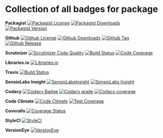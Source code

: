 Collection of all badges for package
====================================

**Packagist**
[![Packagist License](https://img.shields.io/packagist/l/wrike-php-guzzle.svg)](https://packagist.org/packages/zibios/wrike-php-guzzle)
[![Packagist Downloads](https://img.shields.io/packagist/dt/zibios/wrike-php-guzzle.svg)](https://packagist.org/packages/zibios/wrike-php-guzzle)
[![Packagist Version](https://img.shields.io/packagist/v/zibios/wrike-php-guzzle.svg)](https://packagist.org/packages/zibios/wrike-php-guzzle)

**Github** 
[![Github License](https://img.shields.io/github/license/zibios/wrike-php-guzzle.svg)](https://github.com/zibios/wrike-php-guzzle/blob/master/LICENSE)
[![Github Downloads](https://img.shields.io/github/downloads/zibios/wrike-php-guzzle/total.svg)](https://github.com/zibios/wrike-php-guzzle)
[![Github Tag](https://img.shields.io/github/tag/zibios/wrike-php-guzzle.svg)](https://github.com/zibios/wrike-php-guzzle)
[![Github Release](https://img.shields.io/github/release/zibios/wrike-php-guzzle.svg)](https://github.com/zibios/wrike-php-guzzle)

**Scrutnizer**
[![Scrutinizer Code Quality](https://scrutinizer-ci.com/g/zibios/wrike-php-guzzle/badges/quality-score.png?b=master)](https://scrutinizer-ci.com/g/zibios/wrike-php-guzzle/?branch=master)
[![Build Status](https://scrutinizer-ci.com/g/zibios/wrike-php-guzzle/badges/build.png?b=master)](https://scrutinizer-ci.com/g/zibios/wrike-php-guzzle/build-status/master)
[![Code Coverage](https://scrutinizer-ci.com/g/zibios/wrike-php-guzzle/badges/coverage.png?b=master)](https://scrutinizer-ci.com/g/zibios/wrike-php-guzzle/?branch=master)

**Libraries.io**
[![Libraries.io](https://img.shields.io/librariesio/github/zibios/wrike-php-guzzle.svg)](https://libraries.io/packagist/zibios%2Fwrike-php-guzzle)

**Travis**
[![Build Status](https://travis-ci.org/zibios/wrike-php-guzzle.svg?branch=master)](https://travis-ci.org/zibios/wrike-php-guzzle)

**SensioLabs Insight**
[![SensioLabsInsight](https://insight.sensiolabs.com/projects/8a8a49af-f1a6-40c9-97c6-dda145e8a75c/mini.png)](https://insight.sensiolabs.com/projects/8a8a49af-f1a6-40c9-97c6-dda145e8a75c)
[![SensioLabs Insight](https://img.shields.io/sensiolabs/i/8a8a49af-f1a6-40c9-97c6-dda145e8a75c.svg)](https://insight.sensiolabs.com/projects/8a8a49af-f1a6-40c9-97c6-dda145e8a75c)

**Codacy**
[![Codacy Badge](https://api.codacy.com/project/badge/Grade/1b24d23368ad4971a0fbf47ed0457e86)](https://www.codacy.com/app/zibios/wrike-php-guzzle)
[![Codacy grade](https://img.shields.io/codacy/grade/1b24d23368ad4971a0fbf47ed0457e86.svg)](https://www.codacy.com/app/zibios/wrike-php-guzzle)
[![Codacy coverage](https://img.shields.io/codacy/coverage/1b24d23368ad4971a0fbf47ed0457e86.svg)](https://www.codacy.com/app/zibios/wrike-php-guzzle)

**Code Climate**
[![Code Climate](https://codeclimate.com/github/zibios/wrike-php-guzzle/badges/gpa.svg)](https://codeclimate.com/github/zibios/wrike-php-guzzle)
[![Test Coverage](https://codeclimate.com/github/zibios/wrike-php-guzzle/badges/coverage.svg)](https://codeclimate.com/github/zibios/wrike-php-guzzle/coverage)

**Coveralls**
[![Coverage Status](https://coveralls.io/repos/github/zibios/wrike-php-guzzle/badge.svg)](https://coveralls.io/github/zibios/wrike-php-guzzle)

**StyleCI**
[![StyleCI](https://styleci.io/repos/81218835/shield?branch=master)](https://styleci.io/repos/81218835)

**VersionEye**
[![VersionEye](http://php-eye.com/badge/zibios/wrike-php-guzzle/tested.svg)](http://php-eye.com/package/zibios/wrike-php-guzzle)
